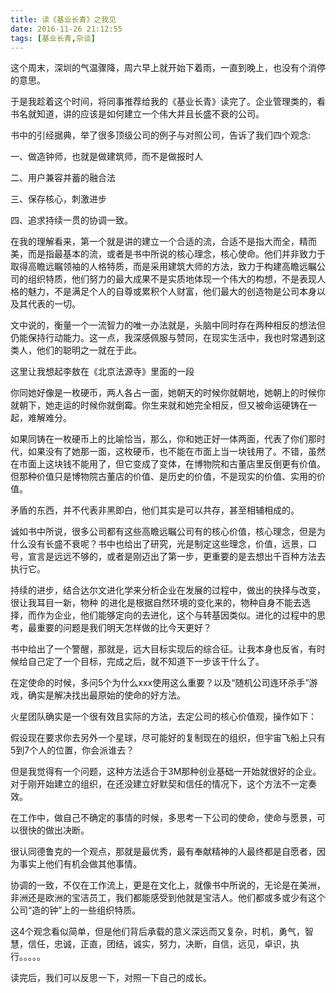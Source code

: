 ```yaml
---
title: 读《基业长青》之我见
date: 2016-11-26 21:12:55
tags: [基业长青,杂谈]
---
```

这个周末，深圳的气温骤降，周六早上就开始下着雨，一直到晚上，也没有个消停的意思。

   于是我趁着这个时间，将同事推荐给我的《基业长青》读完了。企业管理类的，看书名就知道，讲的应该是如何建立一个伟大并且长盛不衰的公司。

  书中的引经据典，举了很多顶级公司的例子与对照公司，告诉了我们四个观念:

   一、做造钟师，也就是做建筑师，而不是做报时人

  二、用户兼容并蓄的融合法

  三、保存核心，刺激进步

  四、追求持续一贯的协调一致。



在我的理解看来，第一个就是讲的建立一个合适的流，合适不是指大而全，精而美，而是指最基本的流，或者是书中所说的核心理念，核心使命。他们并非致力于取得高瞻远瞩领袖的人格特质，而是采用建筑大师的方法，致力于构建高瞻远瞩公司的组织特质，他们努力的最大成果不是实质地体现一个伟大的构想，不是表现人格的魅力，不是满足个人的自尊或累积个人财富，他们最大的创造物是公司本身以及其代表的一切。

文中说的，衡量一个一流智力的唯一办法就是，头脑中同时存在两种相反的想法但仍能保持行动能力。这一点，我深感佩服与赞同，在现实生活中，我也时常遇到这类人，他们的聪明之一就在于此。

这里让我想起李敖在《北京法源寺》里面的一段

 你同她好像是一枚硬币，两人各占一面，她朝天的时候你就朝地，她朝上的时候你就朝下，她走运的时候你就倒霉。你生来就和她完全相反，但又被命运硬铸在一起，难解难分。

如果同铸在一枚硬币上的比喻恰当，那么，你和她正好一体两面，代表了你们那时代，如果没有了她那一面，这枚硬币，也不能在市面上当一块钱用了。不错，虽然在市面上这块钱不能用了，但它变成了变体，在博物院和古董店里反倒更有价值。但那种价值只是博物院古董店的价值、是历史的价值，不是现实的价值、实用的价值。

矛盾的东西，并不代表非黑即白，他们其实是可以共存，甚至相辅相成的。

诚如书中所说，很多公司都有这些高瞻远瞩公司有的核心价值，核心理念，但是为什么没有长盛不衰呢？书中也给出了研究，光是制定这些理念，价值，远景，口号，宣言是远远不够的，或者是刚迈出了第一步，更重要的是去想出千百种方法去执行它。

持续的进步，结合达尔文进化学来分析企业在发展的过程中，做出的抉择与改变，很让我耳目一新，物种 的进化是根据自然环境的变化来的，物种自身不能去选择，而作为企业，他们能够定向的去进化，这个与转基因类似。进化的过程中的思考，最重要的问题是我们明天怎样做的比今天更好？

书中给出了一个警醒，那就是，远大目标实现后的综合征。让我本身也反省，有时候给自己定了一个目标，完成之后，就不知道下一步该干什么了。

在定使命的时候，多问5个为什么xxx使用这么重要？以及“随机公司连环杀手”游戏，确实是解决找出最原始的使命的好方法。

火星团队确实是一个很有效且实际的方法，去定公司的核心价值观，操作如下：

假设现在要求你去另外一个星球，尽可能好的复制现在的组织，但宇宙飞船上只有5到7个人的位置，你会派谁去？

但是我觉得有一个问题，这种方法适合于3M那种创业基础一开始就很好的企业。对于刚开始建立的组织，在还没建立好默契和信任的情况下，这个方法不一定奏效。

在工作中，做自己不确定的事情的时候，多思考一下公司的使命，使命与愿景，可以很快的做出决断。

很认同德鲁克的一个观点，那就是最优秀，最有奉献精神的人最终都是自愿者，因为事实上他们有机会做其他事情。

协调的一致，不仅在工作流上，更是在文化上，就像书中所说的，无论是在美洲，非洲还是欧洲的宝洁员工，我们都能感受到他就是宝洁人。他们都或多或少有这个公司“造的钟”上的一些组织特质。

这4个观念看似简单，但是他们背后承载的意义深远而又复杂，时机，勇气，智慧，信任，忠诚，正直，团结，诚实，努力，决断，自信，远见，卓识，执行。。。。。

读完后，我们可以反思一下，对照一下自己的成长。

